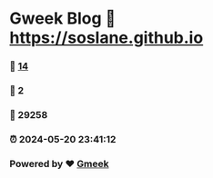 # Gweek Blog :link: https://soslane.github.io 
### :page_facing_up: [14](https://soslane.github.io/tag.html) 
### :speech_balloon: 2 
### :hibiscus: 29258 
### :alarm_clock: 2024-05-20 23:41:12 
### Powered by :heart: [Gmeek](https://github.com/Meekdai/Gmeek)
